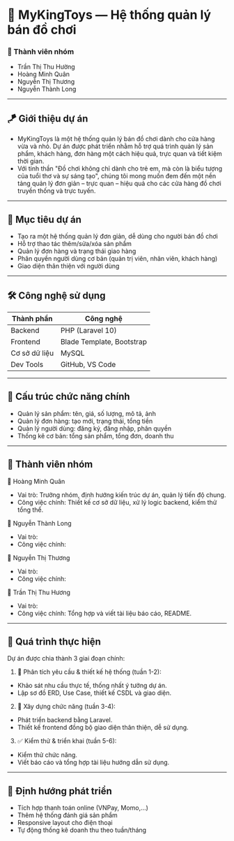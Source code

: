 # 🎠 MyKingToys — Hệ thống quản lý bán đồ chơi


### 👥 Thành viên nhóm
* Trần Thị Thu Hường
* Hoàng Minh Quân
* Nguyễn Thị Thương
* Nguyễn Thành Long

---
## 🪁 Giới thiệu dự án

- MyKingToys là một hệ thống quản lý bán đồ chơi dành cho cửa hàng vừa và nhỏ. Dự án được phát triển nhằm hỗ trợ quá trình quản lý sản phẩm, khách hàng, đơn hàng một cách hiệu quả, trực quan và tiết kiệm thời gian.
- Với tinh thần "Đồ chơi không chỉ dành cho trẻ em, mà còn là biểu tượng của tuổi thơ và sự sáng tạo", chúng tôi mong muốn đem đến một nền tảng quản lý đơn giản – trực quan – hiệu quả cho các cửa hàng đồ chơi truyền thống và trực tuyến.

---

## 🎯 Mục tiêu dự án

- Tạo ra một hệ thống quản lý đơn giản, dễ dùng cho người bán đồ chơi
- Hỗ trợ thao tác thêm/sửa/xóa sản phẩm
- Quản lý đơn hàng và trạng thái giao hàng
- Phân quyền người dùng cơ bản (quản trị viên, nhân viên, khách hàng)
- Giao diện thân thiện với người dùng

---

## 🛠️ Công nghệ sử dụng

| Thành phần     | Công nghệ                |
|----------------|---------------------------|
| Backend        | PHP (Laravel 10)          |
| Frontend       | Blade Template, Bootstrap |
| Cơ sở dữ liệu  | MySQL                     |
| Dev Tools      | GitHub, VS Code           |

---

## 🧩 Cấu trúc chức năng chính

* Quản lý sản phẩm: tên, giá, số lượng, mô tả, ảnh
* Quản lý đơn hàng: tạo mới, trạng thái, tổng tiền
* Quản lý người dùng: đăng ký, đăng nhập, phân quyền
* Thống kê cơ bản: tổng sản phẩm, tổng đơn, doanh thu

---

## 👥 Thành viên nhóm

💼 Hoàng Minh Quân
* Vai trò: Trưởng nhóm, định hướng kiến trúc dự án, quản lý tiến độ chung.
* Công việc chính: Thiết kế cơ sở dữ liệu, xử lý logic backend, kiểm thử tổng thể.

🧩 Nguyễn Thành Long 
* Vai trò: 
* Công việc chính: 

🎨 Nguyễn Thị Thương 
* Vai trò: 
* Công việc chính: 

🌸 Trần Thị Thu Hương
* Vai trò: 
* Công việc chính: Tổng hợp và viết tài liệu báo cáo, README.

---

## 💬 Quá trình thực hiện

Dự án được chia thành 3 giai đoạn chính:

1. 📌 Phân tích yêu cầu & thiết kế hệ thống (tuần 1-2):
* Khảo sát nhu cầu thực tế, thống nhất ý tưởng dự án.
* Lập sơ đồ ERD, Use Case, thiết kế CSDL và giao diện.

2. 🧱 Xây dựng chức năng (tuần 3-4):
* Phát triển backend bằng Laravel.
* Thiết kế frontend đồng bộ giao diện thân thiện, dễ sử dụng.

3. ✅ Kiểm thử & triển khai (tuần 5-6):
* Kiểm thử chức năng.
* Viết báo cáo và tổng hợp tài liệu hướng dẫn sử dụng.

---

## 🌱 Định hướng phát triển

* Tích hợp thanh toán online (VNPay, Momo,…)
* Thêm hệ thống đánh giá sản phẩm
* Responsive layout cho điện thoại
* Tự động thống kê doanh thu theo tuần/tháng
